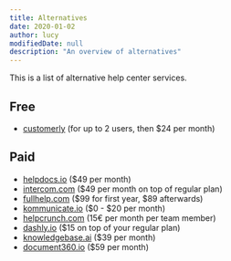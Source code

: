 ```yaml
---
title: Alternatives
date: 2020-01-02
author: lucy
modifiedDate: null
description: "An overview of alternatives"
---
```


This is a list of alternative help center services.

## Free

- [customerly](https://www.customerly.io/en/knowledgebase-help-center-software-platform) (for up to 2 users, then \$24 per month)

## Paid

- [helpdocs.io](https://www.helpdocs.io/) (\$49 per month)
- [intercom.com](https://www.intercom.com/customer-support-software/knowledge-base) (\$49 per month on top of regular plan)
- [fullhelp.com](https://www.fullhelp.com/en) (\$99 for first year, \$89 afterwards)
- [kommunicate.io](https://www.kommunicate.io/product/helpcenter) ($0 - $20 per month)
- [helpcrunch.com](https://helpcrunch.com/knowledge-base.html) (15€ per month per team member)
- [dashly.io](https://www.dashly.io/knowledgebase) (\$15 on top of your regular plan)
- [knowledgebase.ai](https://www.knowledgebase.ai/) (\$39 per month)
- [document360.io](https://document360.io/) (\$59 per month)

